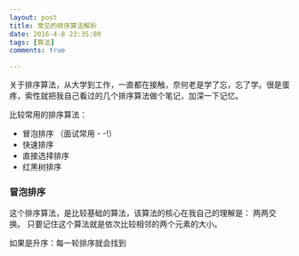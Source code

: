 ```yaml
---
layout: post
title: 常见的排序算法解析
date: 2016-4-8 23:35:00
tags: [算法]
comments: true

---
```



关于排序算法，从大学到工作，一直都在接触，奈何老是学了忘，忘了学。很是蛋疼，索性就把我自己看过的几个排序算法做个笔记，加深一下记忆。

比较常用的排序算法：

- 冒泡排序 （面试常用 - -!）
- 快速排序
- 直接选择排序
- 红黑树排序

<!-- more -->

### 冒泡排序

这个排序算法，是比较基础的算法，该算法的核心在我自己的理解是： 两两交换。
只要记住这个算法就是依次比较相邻的两个元素的大小。

如果是升序：每一轮排序就会找到